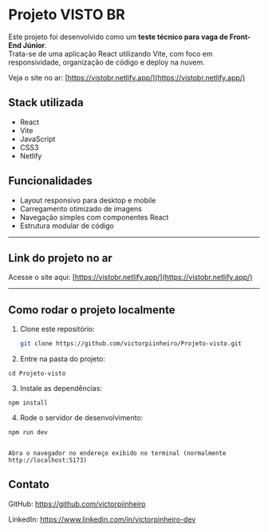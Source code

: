 
# Projeto VISTO BR

Este projeto foi desenvolvido como um **teste técnico para vaga de Front-End Júnior**.  
Trata-se de uma aplicação React utilizando Vite, com foco em responsividade, organização de código e deploy na nuvem.

Veja o site no ar: [https://vistobr.netlify.app/](https://vistobr.netlify.app/)



## Stack utilizada

-  React
-  Vite
-  JavaScript
- CSS3 
- Netlify




## Funcionalidades

- Layout responsivo para desktop e mobile  
- Carregamento otimizado de imagens  
- Navegação simples com componentes React  
- Estrutura modular de código


---

## Link do projeto no ar

Acesse o site aqui: [https://vistobr.netlify.app/](https://vistobr.netlify.app/)

---


## Como rodar o projeto localmente

1. Clone este repositório:
   ```bash
   git clone https://github.com/victorpiinheiro/Projeto-visto.git

  2. Entre na pasta do projeto:

    cd Projeto-visto

  3. Instale as dependências:

    npm install

  4. Rode o servidor de desenvolvimento:

    npm run dev
    

    Abra o navegador no endereço exibido no terminal (normalmente http://localhost:5173)


## Contato

GitHub: https://github.com/victorpiinheiro

LinkedIn: https://www.linkedin.com/in/victorpinheiro-dev

